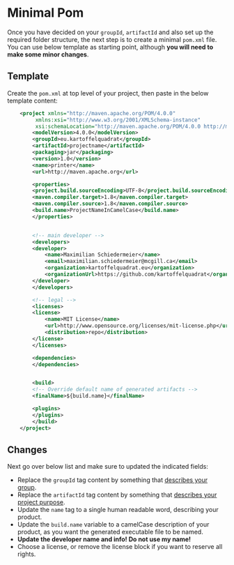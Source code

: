 # Minimal Pom

Once you have decided on your ```groupId```, ```artifactId``` and also set up the required folder structure, the next step is to create a minimal ```pom.xml``` file.  
You can use below template as starting point, although **you will need to make some minor changes**.

## Template

Create the ```pom.xml``` at top level of your project, then paste in the below template content:

```xml
	<project xmlns="http://maven.apache.org/POM/4.0.0"
		 xmlns:xsi="http://www.w3.org/2001/XMLSchema-instance"
		 xsi:schemaLocation="http://maven.apache.org/POM/4.0.0 http://maven.apache.org/maven-v4_0_0.xsd">
	    <modelVersion>4.0.0</modelVersion>
	    <groupId>eu.kartoffelquadrat</groupId>
	    <artifactId>projectname</artifactId>
	    <packaging>jar</packaging>
	    <version>1.0</version>
	    <name>printer</name>
	    <url>http://maven.apache.org</url>

	    <properties>
		<project.build.sourceEncoding>UTF-8</project.build.sourceEncoding>
		<maven.compiler.target>1.8</maven.compiler.target>
		<maven.compiler.source>1.8</maven.compiler.source>
		<build.name>ProjectNameInCamelCase</build.name>
	    </properties>


	    <!-- main developer -->
	    <developers>
		<developer>
		    <name>Maximilian Schiedermeier</name>
		    <email>maximilian.schiedermeier@mcgill.ca</email>
		    <organization>kartoffelquadrat.eu</organization>
		    <organizationUrl>https://github.com/kartoffelquadrat</organizationUrl>
		</developer>
	    </developers>

	    <!-- legal -->
	    <licenses>
		<license>
		    <name>MIT License</name>
		    <url>http://www.opensource.org/licenses/mit-license.php</url>
		    <distribution>repo</distribution>
		</license>
	    </licenses>

	    <dependencies>
	    </dependencies>


	    <build>
		<!-- Override default name of generated artifacts -->
		<finalName>${build.name}</finalName>

		<plugins>
		</plugins>
	    </build>
	</project>
```

## Changes

Next go over below list and make sure to updated the indicated fields:

 * Replace the ```groupId``` tag content by something that [describes your group](layout/#groupid-artifactid-packages).
 * Replace the ```artifactId``` tag content by something that [describes your project purpose](layout/#groupid-artifactid-packages).
 * Update the ```name``` tag to a single human readable word, describing your product.
 * Update the ```build.name``` variable to a camelCase description of your product, as you want the generated executable file to be named.
 * **Update the developer name and info! Do not use my name!**
 * Choose a license, or remove the license block if you want to reserve all rights.
